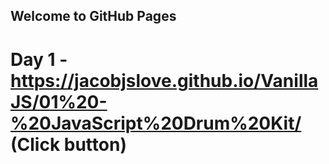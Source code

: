 ## Welcome to GitHub Pages

# Day 1 - https://jacobjslove.github.io/VanillaJS/01%20-%20JavaScript%20Drum%20Kit/  (Click button)
